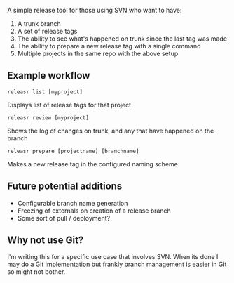 A simple release tool for those using SVN who want to have:

1. A trunk branch
2. A set of release tags
3. The ability to see what's happened on trunk since the last tag was made
4. The ability to prepare a new release tag with a single command
5. Multiple projects in the same repo with the above setup

Example workflow
----------------

    releasr list [myproject]

Displays list of release tags for that project

    releasr review [myproject]

Shows the log of changes on trunk, and any that have happened on the branch

    releasr prepare [projectname] [branchname]

Makes a new release tag in the configured naming scheme

Future potential additions
--------------------------

* Configurable branch name generation
* Freezing of externals on creation of a release branch
* Some sort of pull / deployment?

Why not use Git?
----------------

I'm writing this for a specific use case that involves SVN. When its done I may do a Git implementation but frankly branch management is easier in Git so might not bother.

